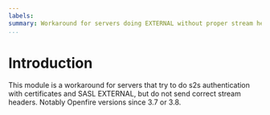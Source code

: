 ```yaml
---
labels:
summary: Workaround for servers doing EXTERNAL without proper stream headers
...
```


Introduction
============

This module is a workaround for servers that try to do s2s
authentication with certificates and SASL EXTERNAL, but do not send
correct stream headers. Notably Openfire versions since 3.7 or 3.8.
